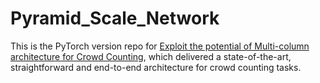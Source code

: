 # Pyramid_Scale_Network
This is the PyTorch version repo for [Exploit the potential of Multi-column architecture for Crowd Counting](https://arxiv.org/abs/2007.05779), which delivered a state-of-the-art, straightforward and end-to-end architecture for crowd counting tasks.
